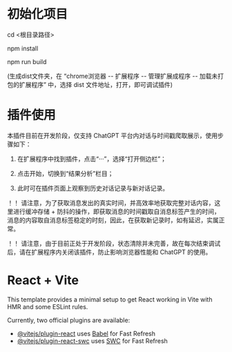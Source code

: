 # 初始化项目

cd <根目录路径>

npm install

npm run build 

(生成dist文件夹，在 “chrome浏览器 -- 扩展程序 -- 管理扩展成程序 -- 加载未打包的扩展程序” 中，选择 dist 文件地址，打开，即可调试插件)

# 插件使用

本插件目前在开发阶段，仅支持 ChatGPT 平台内对话与时间戳爬取展示，使用步骤如下：

1. 在扩展程序中找到插件，点击“···”，选择“打开侧边栏”；

2. 点击开始，切换到“结果分析”栏目；

3. 此时可在插件页面上观察到历史对话记录与新对话记录。

！！ 请注意，为了获取消息发出的真实时间，并高效率地获取完整对话内容，这里进行缓冲存储 + 防抖的操作，即获取消息的时间戳取自消息标签产生的时间，消息的内容取自消息标签稳定的时刻，因此，在获取新记录时，如有延迟，实属正常。

！！ 请注意，由于目前正处于开发阶段，状态清除并未完善，故在每次结束调试后，请在扩展程序内关闭该插件，防止影响浏览器性能和 ChatGPT 的使用。

# React + Vite

This template provides a minimal setup to get React working in Vite with HMR and some ESLint rules.

Currently, two official plugins are available:

- [@vitejs/plugin-react](https://github.com/vitejs/vite-plugin-react/blob/main/packages/plugin-react/README.md) uses [Babel](https://babeljs.io/) for Fast Refresh
- [@vitejs/plugin-react-swc](https://github.com/vitejs/vite-plugin-react-swc) uses [SWC](https://swc.rs/) for Fast Refresh

